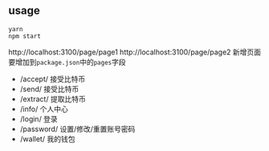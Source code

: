 ## usage
```
yarn 
npm start
```
http://localhost:3100/page/page1
http://localhost:3100/page/page2
新增页面要增加到`package.json`中的`pages`字段

* /accept/     接受比特币
* /send/       接受比特币
* /extract/    提取比特币
* /info/       个人中心
* /login/      登录
* /password/   设置/修改/重置账号密码
* /wallet/     我的钱包
